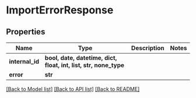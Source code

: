 # ImportErrorResponse


## Properties
Name | Type | Description | Notes
------------ | ------------- | ------------- | -------------
**internal_id** | **bool, date, datetime, dict, float, int, list, str, none_type** |  | 
**error** | **str** |  | 

[[Back to Model list]](../README.md#documentation-for-models) [[Back to API list]](../README.md#documentation-for-api-endpoints) [[Back to README]](../README.md)


